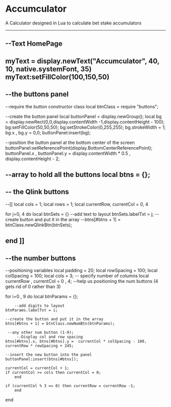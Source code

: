 Accumculator
============

 A Calculator designed in Lua to calculate bet stake accumulators

-------------------------------------------
--Text HomePage
-------------------------------------------

myText = display.newText("Accumculator", 40, 10, native.systemFont, 35)
myText:setFillColor(100,150,50)
-------------------------------------------
--the buttons panel
-------------------------------------------
--require the button constructor class
local btnClass = require "buttons";

--create the button panel
local buttonPanel = display.newGroup();
local bg = display.newRect(0,0,display.contentWidth -1,display.contentHeight - 100);
bg:setFillColor(50,50,50);
bg:setStrokeColor(0,255,255);
bg.strokeWidth = 1;
bg.x , bg.y = 0,0;
buttonPanel:insert(bg);

--position the button panel at the bottom center of the screen
buttonPanel:setReferencePoint(display.BottomCenterReferencePoint);
buttonPanel.x , buttonPanel.y = display.contentWidth * 0.5 , display.contentHeight - 2;

--array to hold all the buttons
local btns = {};
-------------------------------------------
-- the Qlink buttons
-------------------------------------------
--[[
local cols = 1;
local rows = 1;
local currentRow, currentCol = 0, 4

for j=0, 4 do
    local btnSets = {}
    --add text to layout
    btnSets.labelTxt = j;
    --create button and put it in the array
    --btns[#btns + 1] = btnClass.newQlinkBtn(btnSets);

end
]]
-------------------------------------------
--the number buttons
-------------------------------------------
--positioning variables
local padding = 20;
local rowSpacing = 100;
local colSpacing = 100;
local cols = 3; -- specify number of columns
local currentRow , currentCol = 0 , 4; --help us positioning the num buttons (4 gets rid of 0 rather than 3)

for i=0 , 9 do
	local btnParams = {};
        
        --add digits to layout
	btnParams.labelTxt = i;

	--create the button and put it in the array
	btns[#btns + 1] = btnClass.newNumBtn(btnParams);

	 --any other num button (1-9); 
         --Display col and row spacing
	btns[#btns].x, btns[#btns].y =  currentCol * colSpacing - 100, currentRow * rowSpacing + 245;
	
	--insert the new button into the panel
	buttonPanel:insert(btns[#btns]);

	currentCol = currentCol + 1;
	if currentCol >= cols then currentCol = 0; 
        end

	if (currentCol % 3 == 0) then currentRow = currentRow -1; 
        end
        
end
